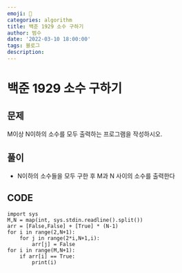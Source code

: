 ```yaml
---
emoji: 🏃
categories: algorithm
title: 백준 1929 소수 구하기
author: 범수
date: '2022-03-10 18:00:00'
tags: 블로그
description:
---
```

<!-- 
튜토리얼, 하우 투 가이드, 설명 ,레퍼런스 
https://documentation.divio.com/tutorials/
-->

# 백준 1929 소수 구하기
## 문제
M이상 N이하의 소수를 모두 출력하는 프로그램을 작성하시오.
## 풀이

* N이하의 소수들을 모두 구한 후 M과 N 사이의 소수를 출력한다

## CODE

```
import sys
M,N = map(int, sys.stdin.readline().split())
arr = [False,False] + [True] * (N-1)
for i in range(2,N+1):
    for j in range(2*i,N+1,i):
        arr[j] = False
for i in range(M,N+1):
    if arr[i] == True:
        print(i)
```